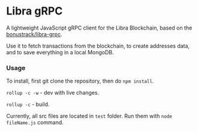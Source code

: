 # Libra gRPC

A lightweight JavaScript gRPC client for the Libra Blockchain, based on the [bonustrack/libra-grpc](https://github.com/bonustrack/libra-grpc).

Use it to fetch transactions from the blockchain, to create addresses data, and to save everything in a local MongoDB.

### Usage

To install, first git clone the repository, then do `npm install`.

`rollup -c -w` - dev with live changes.

`rollup -c` - build.

Currently, all src files are located in `test` folder. Run them with `node fileName.js` command.
